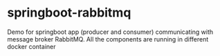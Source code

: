 # springboot-rabbitmq
Demo for springboot app (producer and consumer) communicating with message broker RabbitMQ. All the components are running in different docker container
